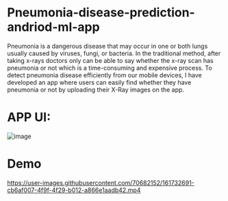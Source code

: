 # Pneumonia-disease-prediction-andriod-ml-app
Pneumonia is a dangerous disease that may occur in one or both lungs usually caused by viruses, fungi, or bacteria. In the traditional method, after taking x-rays doctors only can be able to say whether the x-ray scan has pneumonia or not which is a time-consuming and expensive process. To detect pneumonia disease efficiently from our mobile devices, I have developed an app where users can easily find whether they have pneumonia or not by uploading their X-Ray images on the app.

# APP UI:
![image](https://user-images.githubusercontent.com/70682152/165064521-0e802578-3632-455c-bbc9-9568aa2812f2.png)

# Demo 

https://user-images.githubusercontent.com/70682152/161732691-cb6af007-4f9f-4f29-b012-a866e1aadb42.mp4

